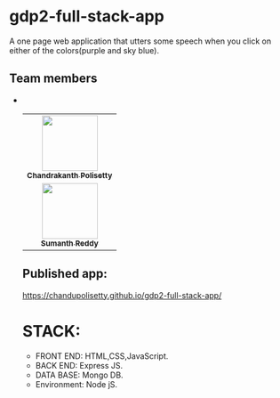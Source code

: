 # gdp2-full-stack-app

A one page web application that utters some speech when you click on either of the colors(purple and sky blue).

## Team members
* <table>
  <tr>
    <td align="center"><a href="https://github.com/sumanthreddy1233"><img src="https://avatars.githubusercontent.com/u/60023332?s=460&u=276e2972686007fe8fb19592ff5c17b1187120cd&v=4" width="100px;" alt=""/><br /><sub><b>Chandrakanth Polisetty</b></sub></a><br /><a href="https://github.com/sumanthreddy1233" title="Code"></a></td>
*    <tr> <td align="center"><a href="https://github.com/Chandupolisetty"><img src="https://avatars.githubusercontent.com/u/60024350?s=460&u=cb542468bdf10c650a7e11753b4a31da8f2aeaa9&v=4" width="100px;" alt=""/><br /><sub><b>Sumanth Reddy</b></sub></a><br /><a href="https://github.com/Chandupolisetty" title="Code"></a></td>
</table>

## Published app: 
https://chandupolisetty.github.io/gdp2-full-stack-app/

# STACK:
* FRONT END: HTML,CSS,JavaScript.
* BACK END: Express JS.
* DATA BASE: Mongo DB.
* Environment: Node jS.
